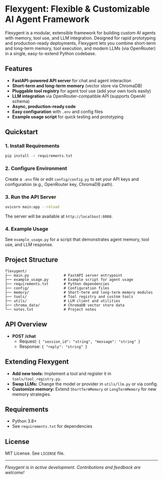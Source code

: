 # Flexygent: Flexible & Customizable AI Agent Framework

Flexygent is a modular, extensible framework for building custom AI agents with memory, tool use, and LLM integration. Designed for rapid prototyping and production-ready deployments, Flexygent lets you combine short-term and long-term memory, tool execution, and modern LLMs (via OpenRouter) in a single, easy-to-extend Python codebase.

## Features

- **FastAPI-powered API server** for chat and agent interaction
- **Short-term and long-term memory** (vector store via ChromaDB)
- **Pluggable tool registry** for agent tool use (add your own tools easily)
- **LLM integration** via OpenRouter-compatible API (supports OpenAI schema)
- **Async, production-ready code**
- **Easy configuration** with `.env` and config files
- **Example usage script** for quick testing and prototyping

## Quickstart

### 1. Install Requirements

```bash
pip install -r requirements.txt
```

### 2. Configure Environment

Create a `.env` file or edit `config/config.py` to set your API keys and configuration (e.g., OpenRouter key, ChromaDB path).

### 3. Run the API Server

```bash
uvicorn main:app --reload
```

The server will be available at `http://localhost:8000`.

### 4. Example Usage

See `example_usage.py` for a script that demonstrates agent memory, tool use, and LLM response.

## Project Structure

```
flexygent/
├── main.py                # FastAPI server entrypoint
├── example_usage.py       # Example script for agent usage
├── requirements.txt       # Python dependencies
├── config/                # Configuration files
├── memory/                # Short-term and long-term memory modules
├── tools/                 # Tool registry and custom tools
├── utils/                 # LLM client and utilities
├── chroma_data/           # ChromaDB vector store data
└── notes.txt              # Project notes
```

## API Overview

- **POST /chat**
  - Request: `{ "session_id": "string", "message": "string" }`
  - Response: `{ "reply": "string" }`

## Extending Flexygent

- **Add new tools:** Implement a tool and register it in `tools/tool_registry.py`.
- **Swap LLMs:** Change the model or provider in `utils/llm.py` or via config.
- **Customize memory:** Extend `ShortTermMemory` or `LongTermMemory` for new memory strategies.

## Requirements
- Python 3.8+
- See `requirements.txt` for dependencies

## License

MIT License. See `LICENSE` file.

---

*Flexygent is in active development. Contributions and feedback are welcome!*
